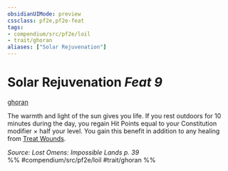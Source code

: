 ```yaml
---
obsidianUIMode: preview
cssclass: pf2e,pf2e-feat
tags:
- compendium/src/pf2e/loil
- trait/ghoran
aliases: ["Solar Rejuvenation"]
---
```

# Solar Rejuvenation  *Feat 9*  
[ghoran](../../rules/traits/ghoran-loil.md)  


The warmth and light of the sun gives you life. If you rest outdoors for 10 minutes during the day, you regain Hit Points equal to your Constitution modifier × half your level. You gain this benefit in addition to any healing from [Treat Wounds](../../rules/actions/treat-wounds.md).

*Source: Lost Omens: Impossible Lands p. 39*  
%% #compendium/src/pf2e/loil #trait/ghoran %%